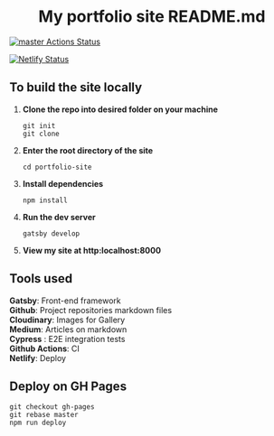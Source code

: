 <h1 align="center">
  My portfolio site README.md
</h1>

[![master Actions Status](https://github.com/sania-dsouza/portfolio-site/workflows/Node.js%20CI/badge.svg)](https://github.com/sania-dsouza/portfolio-site/actions)

[![Netlify Status](https://api.netlify.com/api/v1/badges/53ea8587-468b-4024-86dd-01407e90ff87/deploy-status)](https://app.netlify.com/sites/sania-dsouza/deploys)

## To build the site locally ##

1. **Clone the repo into desired folder on your machine**
    ```
    git init
    git clone 
    ```
  
2. **Enter the root directory of the site**
   ```
   cd portfolio-site
   ```
   
3. **Install dependencies**
   ```
   npm install 
   ```
   
4. **Run the dev server**
   ```
   gatsby develop 
   ```
   
5. **View my site at http:localhost:8000** 

## Tools used ##

**Gatsby**: Front-end framework\
**Github**: Project repositories markdown files\
**Cloudinary**: Images for Gallery\
**Medium**: Articles on markdown\
**Cypress** : E2E integration tests\
**Github Actions**: CI\
**Netlify**: Deploy

## Deploy on GH Pages ##
   ```
   git checkout gh-pages
   git rebase master
   npm run deploy
   ```
